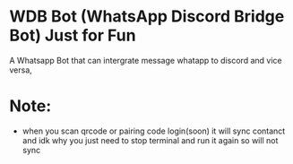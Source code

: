 #  WDB Bot (WhatsApp Discord Bridge Bot) **Just for Fun**
A Whatsapp Bot that can intergrate message whatapp to discord and vice versa,
# Note:
 - when you scan qrcode or pairing code login(soon) it will sync contanct and idk why you just need to stop terminal and run it again so will not sync
